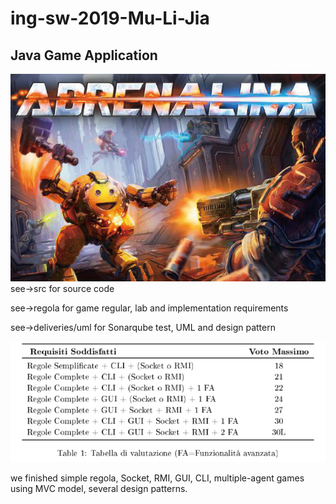 # ing-sw-2019-Mu-Li-Jia

## Java Game Application
 ![image](https://github.com/muxueman/ing-sw-2019-Mu-Li-Jia/blob/master/regola/logo.PNG)
see->src for source code

see->regola for game regular, lab and implementation requirements

see->deliveries/uml for Sonarqube test, UML and design pattern

 ![image](https://github.com/muxueman/ing-sw-2019-Mu-Li-Jia/blob/master/regola/requisiti.png)

we finished simple regola, Socket, RMI, GUI, CLI, multiple-agent games using MVC model, several design patterns.

